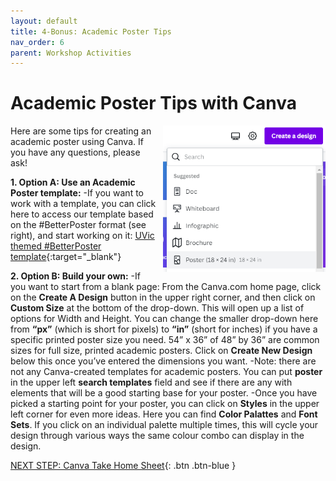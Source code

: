 ```yaml
---
layout: default
title: 4-Bonus: Academic Poster Tips
nav_order: 6
parent: Workshop Activities
---
```

# Academic Poster Tips with Canva
<img src="images//canva-photo-01.png" style="float:right;margin-left:10px; width:260px;" alt="create a design button, select poster."> 
Here are some tips for creating an academic poster using Canva. If you have any questions, please ask! 

**1. Option A: Use an Academic Poster template:**
  -If you want to work with a template, you can click here to access our template based on the #BetterPoster format (see right), and start working on it: [UVic themed #BetterPoster template](https://www.canva.com/design/DAFYzpd1yU8/olf9xuPArpgDg7WZmWMIQA/view?utm_content=DAFYzpd1yU8&utm_campaign=designshare&utm_medium=link&utm_source=publishsharelink&mode=preview){:target="_blank"}
  
**2. Option B: Build your own:**
  -If you want to start from a blank page: From the Canva.com home page, click on the **Create A Design** button in the upper right corner, and then click on **Custom Size** at the bottom of the drop-down. This will open up a list of options for Width and Height. You can change the smaller drop-down here from **“px”** (which is short for pixels) to **“in”** (short for inches) if you have a specific printed poster size you need. 54” x 36” of 48” by 36” are common sizes for full size, printed academic posters. Click on **Create New Design** below this once you’ve entered the dimensions you want. 
  -Note: there are not any Canva-created templates for academic posters. You can put **poster** in the upper left **search templates** field and see if there are any with elements that will be a good starting base for your poster. 
  -Once you have picked a starting point for your poster, you can click on **Styles** in the upper left corner for even more ideas. Here you can find **Color Palattes** and **Font Sets**. If you click on an individual palette multiple times, this will cycle your design through various ways the same colour combo can display in the design.


[NEXT STEP: Canva Take Home Sheet](canva-take-home-sheet.html){: .btn .btn-blue }
